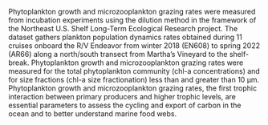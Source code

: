 Phytoplankton growth and microzooplankton grazing rates were measured from incubation experiments using the dilution method in the framework of the Northeast U.S. Shelf Long-Term Ecological Research project. The dataset gathers plankton population dynamics rates obtained during 11 cruises onboard the R/V Endeavor from winter 2018 (EN608) to spring 2022 (AR66) along a north/south transect from Martha’s Vineyard to the shelf-break. Phytoplankton growth and microzooplankton grazing rates were measured for the total phytoplankton community (chl-a concentrations) and for size fractions (chl-a size fractionation) less than and greater than 10 µm. Phytoplankton growth and microzooplankton grazing rates, the first trophic interaction between primary producers and higher trophic levels, are essential parameters to assess the cycling and export of carbon in the ocean and to better understand marine food webs.